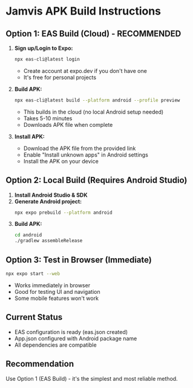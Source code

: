 # Jamvis APK Build Instructions

## Option 1: EAS Build (Cloud) - RECOMMENDED

1. **Sign up/Login to Expo:**
   ```bash
   npx eas-cli@latest login
   ```
   - Create account at expo.dev if you don't have one
   - It's free for personal projects

2. **Build APK:**
   ```bash
   npx eas-cli@latest build --platform android --profile preview
   ```
   - This builds in the cloud (no local Android setup needed)
   - Takes 5-10 minutes
   - Downloads APK file when complete

3. **Install APK:**
   - Download the APK file from the provided link
   - Enable "Install unknown apps" in Android settings
   - Install the APK on your device

## Option 2: Local Build (Requires Android Studio)

1. **Install Android Studio & SDK**
2. **Generate Android project:**
   ```bash
   npx expo prebuild --platform android
   ```
3. **Build APK:**
   ```bash
   cd android
   ./gradlew assembleRelease
   ```

## Option 3: Test in Browser (Immediate)

```bash
npx expo start --web
```
- Works immediately in browser
- Good for testing UI and navigation
- Some mobile features won't work

## Current Status
- EAS configuration is ready (eas.json created)
- App.json configured with Android package name
- All dependencies are compatible

## Recommendation
Use Option 1 (EAS Build) - it's the simplest and most reliable method.
